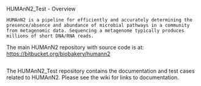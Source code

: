 HUMAnN2_Test - Overview

```
HUMAnN2 is a pipeline for efficiently and accurately determining the presence/absence and abundance of microbial pathways in a community from metagenomic data. Sequencing a metagenome typically produces millions of short DNA/RNA reads.
```
The main HUMAnN2 repository with source code is at: https://bitbucket.org/biobakery/humann2
```
```
The HUMAnN2_Test repository contains the documentation and test cases related to HUMAnN2. 
Please see the wiki for links to documentation.
```
